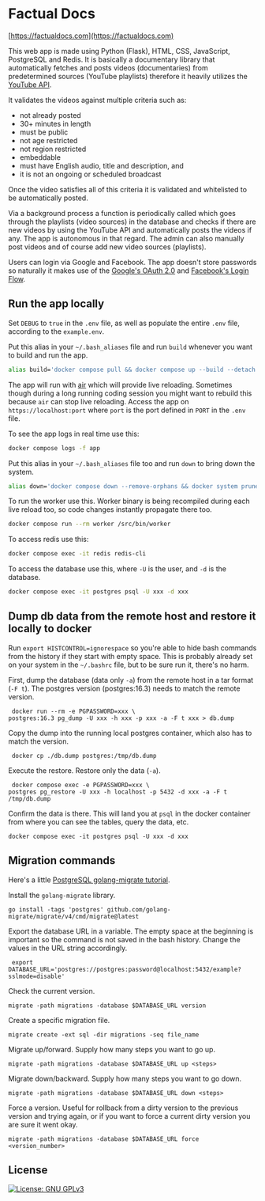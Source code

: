 # Factual Docs

[https://factualdocs.com](https://factualdocs.com)

This web app is made using Python (Flask), HTML, CSS, JavaScript, PostgreSQL and Redis. It is basically a documentary library that automatically fetches and posts videos (documentaries) from predetermined sources (YouTube playlists) therefore it heavily utilizes the [YouTube API](https://developers.google.com/youtube/v3/docs).

It validates the videos against multiple criteria such as:

- not already posted
- 30+ minutes in length
- must be public
- not age restricted
- not region restricted
- embeddable
- must have English audio, title and description, and
- it is not an ongoing or scheduled broadcast

Once the video satisfies all of this criteria it is validated and whitelisted to be automatically posted.

Via a background process a function is periodically called which goes through the playlists (video sources) in the database and checks if there are new videos by using the YouTube API and automatically posts the videos if any. The app is autonomous in that regard. The admin can also manually post videos and of course add new video sources (playlists).

Users can login via Google and Facebook. The app doesn't store passwords so naturally it makes use of the [Google's OAuth 2.0](https://developers.google.com/identity/protocols/oauth2) and [Facebook's Login Flow](https://developers.facebook.com/docs/facebook-login/guides/advanced/manual-flow).


## Run the app locally

Set `DEBUG` to `true` in the `.env` file, as well as populate the entire `.env` file, according to the `example.env`.

Put this alias in your `~/.bash_aliases` file and run `build` whenever you want to build and run the app.
``` bash
alias build='docker compose pull && docker compose up --build --detach'
```

The app will run with [air](https://github.com/air-verse/air) which will provide live reloading. Sometimes though during a long running coding session you might want to rebuild this because `air` can stop live reloading. Access the app on `https://localhost:port` where `port` is the port defined in `PORT` in the `.env` file.

To see the app logs in real time use this:
``` bash
docker compose logs -f app
```

Put this alias in your `~/.bash_aliases` file too and run `down` to bring down the system.
``` bash
alias down='docker compose down --remove-orphans && docker system prune --force'
```

To run the worker use this. Worker binary is being recompiled during each live reload too, so code changes instantly propagate there too.
``` bash
docker compose run --rm worker /src/bin/worker
```

To access redis use this:
``` bash
docker compose exec -it redis redis-cli
```

To access the database use this, where `-U` is the user, and `-d` is the database.
``` bash
docker compose exec -it postgres psql -U xxx -d xxx
```

## Dump db data from the remote host and restore it locally to docker

Run `export HISTCONTROL=ignorespace` so you're able to hide bash commands from the history if they start with empty space. This is probably already set on your system in the `~/.bashrc` file, but to be sure run it, there's no harm.

First, dump the database (data only `-a`) from the remote host in a tar format (`-F t`). The postgres version (postgres:16.3) needs to match the remote version.
```
 docker run --rm -e PGPASSWORD=xxx \
postgres:16.3 pg_dump -U xxx -h xxx -p xxx -a -F t xxx > db.dump
```

Copy the dump into the running local postgres container, which also has to match the version.
```
 docker cp ./db.dump postgres:/tmp/db.dump
```

Execute the restore. Restore only the data (`-a`).

```
 docker compose exec -e PGPASSWORD=xxx \
postgres pg_restore -U xxx -h localhost -p 5432 -d xxx -a -F t /tmp/db.dump
```

Confirm the data is there. This will land you at `psql` in the docker container from where you can see the tables, query the data, etc.
```
docker compose exec -it postgres psql -U xxx -d xxx
```


## Migration commands

Here's a little [PostgreSQL golang-migrate tutorial](https://github.com/golang-migrate/migrate/blob/master/database/postgres/TUTORIAL.md).

Install the `golang-migrate` library.
```
go install -tags 'postgres' github.com/golang-migrate/migrate/v4/cmd/migrate@latest
```

Export the database URL in a variable. The empty space at the beginning is important so the command is not saved in the bash history. Change the values in the URL string accordingly.
```
 export DATABASE_URL='postgres://postgres:password@localhost:5432/example?sslmode=disable'
```

Check the current version.
```
migrate -path migrations -database $DATABASE_URL version
```

Create a specific migration file.
```
migrate create -ext sql -dir migrations -seq file_name
```

Migrate up/forward. Supply how many steps you want to go up.
```
migrate -path migrations -database $DATABASE_URL up <steps>
```

Migrate down/backward. Supply how many steps you want to go down.
```
migrate -path migrations -database $DATABASE_URL down <steps>
```

Force a version. Useful for rollback from a dirty version to the previous version and trying again, or if you want to force a current dirty version you are sure it went okay.
```
migrate -path migrations -database $DATABASE_URL force <version_number>
```

## License

[![License: GNU GPLv3](https://img.shields.io/badge/License-GPLv3-blue.svg?label=License)](/LICENSE "License: GNU GPLv3")